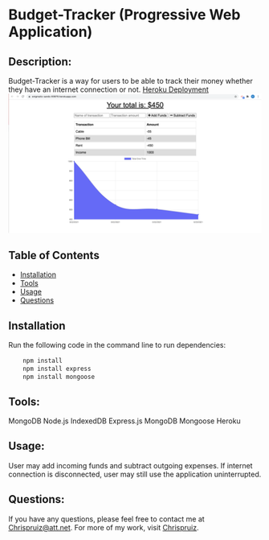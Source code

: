 # Budget-Tracker (Progressive Web Application)
  
  ## Description: 
  Budget-Tracker is a way for users to be able to track their money whether they have an internet connection or not.
  [Heroku Deployment](https://enigmatic-sands-93879.herokuapp.com/)
  ![Image of Deployment](https://github.com/Chrispruiz/Budget-Tracker/blob/main/public/images/deployimage.png?raw=true)
  ## Table of Contents
  * [Installation](#installation) 
  * [Tools](#tools)
  * [Usage](#usage)
  * [Questions](#questions)
  ## Installation
  Run the following code in the command line to run dependencies:
        
        npm install
        npm install express
        npm install mongoose
  
  ## Tools:
  MongoDB
  Node.js
  IndexedDB
  Express.js
  MongoDB
  Mongoose
  Heroku

  ## Usage:
  User may add incoming funds and subtract outgoing expenses. If internet connection is disconnected, user may still use the application uninterrupted.
  
  ## Questions:
  If you have any questions, please feel free to contact me at Chrispruiz@att.net. For more of my work, visit [Chrispruiz](https://github.com/Chrispruiz).